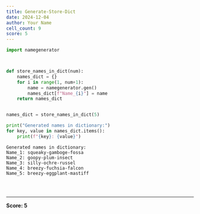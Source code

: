 ```yaml
---
title: Generate-Store-Dict
date: 2024-12-04
author: Your Name
cell_count: 9
score: 5
---
```


```python
import namegenerator



```


```python

```


```python
def store_names_in_dict(num):
    names_dict = {}
    for i in range(1, num+1):
        name = namegenerator.gen()
        names_dict[f"Name_{i}"] = name
    return names_dict


```


```python

```


```python
names_dict = store_names_in_dict(5)

```


```python
print("Generated names in dictionary:")
for key, value in names_dict.items():
    print(f"{key}: {value}")
```

    Generated names in dictionary:
    Name_1: squeaky-gamboge-fossa
    Name_2: goopy-plum-insect
    Name_3: silly-ochre-russel
    Name_4: breezy-fuchsia-falcon
    Name_5: breezy-eggplant-mastiff



```python

```


```python

```


```python

```


---
**Score: 5**
